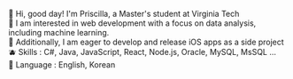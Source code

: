 🍎 Hi, good day! I'm Priscilla, a Master's student at Virginia Tech<br>
🍋 I am interested in web development with a focus on data analysis, including machine learning.<br>
🍍 Additionally, I am eager to develop and release iOS apps as a side project<br>
🫐 Skills : C#, Java, JavaScript, React, Node.js, Oracle, MySQL, MsSQL ... <br>
🥑 Language : English, Korean<br>

<!---
Priscilla2424/Priscilla2424 is a ✨ special ✨ repository because its `README.md` (this file) appears on your GitHub profile.
You can click the Preview link to take a look at your changes.
--->
